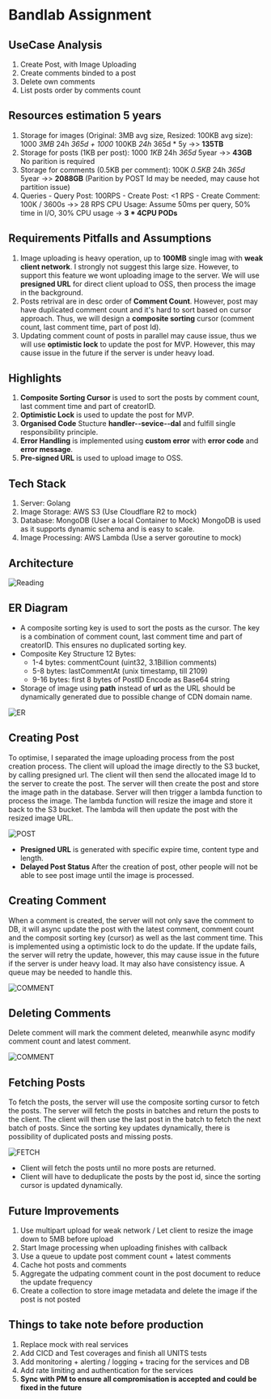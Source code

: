 # Bandlab Assignment

## UseCase Analysis

1. Create Post, with Image Uploading
2. Create comments binded to a post
3. Delete own comments
4. List posts order by comments count

## Resources estimation 5 years

1. Storage for images (Original: 3MB avg size, Resized: 100KB avg size): 1000 *3MB* 24h *365d + 1000* 100KB *24h* 365d * 5y ->> **135TB**
2. Storage for posts (1KB per post): 1000 *1KB* 24h *365d* 5year ->> **43GB** No parition is required
3. Storage for comments (0.5KB per comment): 100K *0.5KB* 24h *365d* 5year ->> **2088GB** (Parition by POST Id may be needed, may cause hot partition issue)
4. Queries - Query Post: 100RPS - Create Post: <1 RPS - Create Comment: 100K / 3600s ->> 28 RPS
   CPU Usage: Assume 50ms per query, 50% time in I/O, 30% CPU usage -> **3 * 4CPU PODs**

## Requirements Pitfalls and Assumptions

1. Image uploading is heavy operation, up to **100MB** single imag with **weak client network**. I strongly not suggest this large size. However, to support this feature we wont uploading image to the server. We will use **presigned URL** for direct client upload to OSS, then process the image in the background.
2. Posts retrival are in desc order of **Comment Count**. However, post may have duplicated comment count and it's hard to sort based on cursor approach. Thus, we will design a **composite sorting** cursor (comment count, last comment time, part of post Id).
3. Updating comment count of posts in parallel may cause issue, thus we will use **optimistic lock** to update the post for MVP. However, this may cause issue in the future if the server is under heavy load.

## Highlights

1. **Composite Sorting Cursor** is used to sort the posts by comment count, last comment time and part of creatorID.
2. **Optimistic Lock** is used to update the post for MVP.
3. **Organised Code** Stucture **handler--sevice--dal** and fulfill single responsibility principle.
4. **Error Handling** is implemented using **custom error** with **error code** and **error message**.
5. **Pre-signed URL** is used to upload image to OSS.

## Tech Stack

1. Server: Golang
2. Image Storage: AWS S3 (Use Cloudflare R2 to mock)
3. Database: MongoDB (User a local Container to Mock) MongoDB is used as it supports dynamic schema and is easy to scale.
4. Image Processing: AWS Lambda (Use a server goroutine to mock)

## Architecture

![Reading](readme/architecutre.png#center)  

## ER Diagram

- A composite sorting key is used to sort the posts as the cursor. The key is a combination of comment count, last comment time and part of creatorID. This ensures no duplicated sorting key.
- Composite Key Structure 12 Bytes:
  - 1-4 bytes: commentCount (uint32, 3.1Billion comments)
  - 5-8 bytes: lastCommentAt (unix timestamp, till 2109)
  - 9-16 bytes: first 8 bytes of PostID 
 Encode as Base64 string
- Storage of image using **path** instead of **url** as the URL should be dynamically generated due to possible change of CDN domain name.

![ER](readme/er.jpeg#center)

## Creating Post

To optimise, I separated the image uploading process from the post creation process. The client will upload the image directly to the S3 bucket, by calling presigned url. The client will then send the allocated image Id to the server to create the post. The server will then create the post and store the image path in the database. Server will then trigger a lambda function to process the image. The lambda function will resize the image and store it back to the S3 bucket. The lambda will then update the post with the resized image URL.

![POST](readme/create_post.jpeg#center)

- **Presigned URL** is generated with specific expire time, content type and length.
- **Delayed Post Status** After the creation of post, other people will not be able to see post image until the image is processed.

## Creating Comment

When a comment is created, the server will not only save the comment to DB, it will async update the post with the latest comment, comment count and the composit sorting key (cursor) as well as the last comment time. This is implemented using a optimistic lock to do the update. If the update fails, the server will retry the update, however, this may cause issue in the future if the server is under heavy load. It may also have consistency issue. A queue may be needed to handle this.

![COMMENT](readme/create_comment.jpeg#center)

## Deleting Comments

Delete comment will mark the comment deleted, meanwhile async modify comment count and latest comment.

![COMMENT](readme/delete_comment.jpeg#center)

## Fetching Posts

To fetch the posts, the server will use the composite sorting cursor to fetch the posts. The server will fetch the posts in batches and return the posts to the client. The client will then use the last post in the batch to fetch the next batch of posts. Since the sorting key updates dynamically, there is possibility of duplicated posts and missing posts. 

![FETCH](readme/fetch.jpeg#center)

- Client will fetch the posts until no more posts are returned.
- Client will have to deduplicate the posts by the post id, since the sorting cursor is updated dynamically.

## Future Improvements

1. Use multipart upload for weak network / Let client to resize the image down to 5MB before upload
2. Start Image processing when uploading finishes with callback
3. Use a queue to update post comment count + latest comments
4. Cache hot posts and comments
5. Aggregate the udpating comment count in the post document to reduce the update frequency
6. Create a collection to store image metadata and delete the image if the post is not posted

## Things to take note before production

1. Replace mock with real services
2. Add CICD and Test coverages and finish all UNITS tests
3. Add monitoring + alerting / logging + tracing for the services and DB
4. Add rate limiting and authentication for the services
5. **Sync with PM to ensure all compromisation is accepted and could be fixed in the future**

